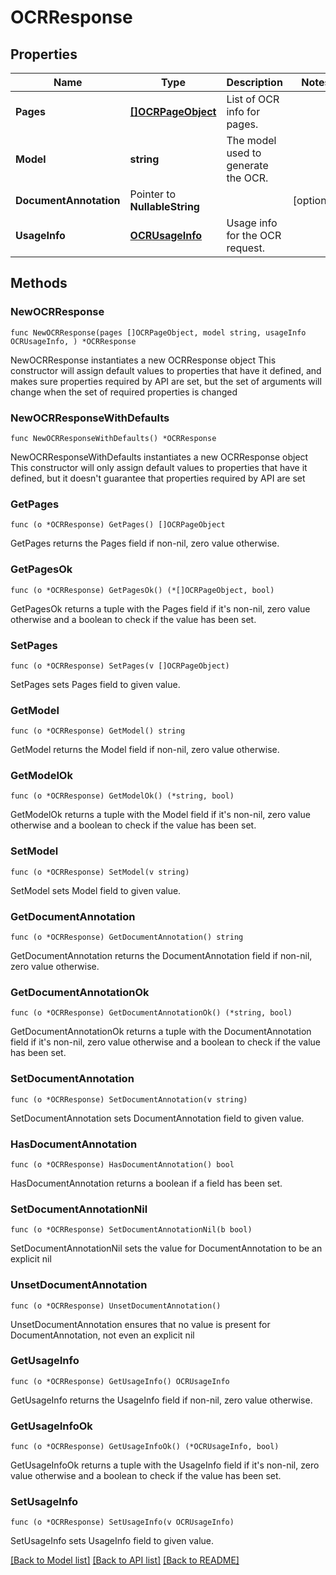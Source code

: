 # OCRResponse

## Properties

Name | Type | Description | Notes
------------ | ------------- | ------------- | -------------
**Pages** | [**[]OCRPageObject**](OCRPageObject.md) | List of OCR info for pages. | 
**Model** | **string** | The model used to generate the OCR. | 
**DocumentAnnotation** | Pointer to **NullableString** |  | [optional] 
**UsageInfo** | [**OCRUsageInfo**](OCRUsageInfo.md) | Usage info for the OCR request. | 

## Methods

### NewOCRResponse

`func NewOCRResponse(pages []OCRPageObject, model string, usageInfo OCRUsageInfo, ) *OCRResponse`

NewOCRResponse instantiates a new OCRResponse object
This constructor will assign default values to properties that have it defined,
and makes sure properties required by API are set, but the set of arguments
will change when the set of required properties is changed

### NewOCRResponseWithDefaults

`func NewOCRResponseWithDefaults() *OCRResponse`

NewOCRResponseWithDefaults instantiates a new OCRResponse object
This constructor will only assign default values to properties that have it defined,
but it doesn't guarantee that properties required by API are set

### GetPages

`func (o *OCRResponse) GetPages() []OCRPageObject`

GetPages returns the Pages field if non-nil, zero value otherwise.

### GetPagesOk

`func (o *OCRResponse) GetPagesOk() (*[]OCRPageObject, bool)`

GetPagesOk returns a tuple with the Pages field if it's non-nil, zero value otherwise
and a boolean to check if the value has been set.

### SetPages

`func (o *OCRResponse) SetPages(v []OCRPageObject)`

SetPages sets Pages field to given value.


### GetModel

`func (o *OCRResponse) GetModel() string`

GetModel returns the Model field if non-nil, zero value otherwise.

### GetModelOk

`func (o *OCRResponse) GetModelOk() (*string, bool)`

GetModelOk returns a tuple with the Model field if it's non-nil, zero value otherwise
and a boolean to check if the value has been set.

### SetModel

`func (o *OCRResponse) SetModel(v string)`

SetModel sets Model field to given value.


### GetDocumentAnnotation

`func (o *OCRResponse) GetDocumentAnnotation() string`

GetDocumentAnnotation returns the DocumentAnnotation field if non-nil, zero value otherwise.

### GetDocumentAnnotationOk

`func (o *OCRResponse) GetDocumentAnnotationOk() (*string, bool)`

GetDocumentAnnotationOk returns a tuple with the DocumentAnnotation field if it's non-nil, zero value otherwise
and a boolean to check if the value has been set.

### SetDocumentAnnotation

`func (o *OCRResponse) SetDocumentAnnotation(v string)`

SetDocumentAnnotation sets DocumentAnnotation field to given value.

### HasDocumentAnnotation

`func (o *OCRResponse) HasDocumentAnnotation() bool`

HasDocumentAnnotation returns a boolean if a field has been set.

### SetDocumentAnnotationNil

`func (o *OCRResponse) SetDocumentAnnotationNil(b bool)`

 SetDocumentAnnotationNil sets the value for DocumentAnnotation to be an explicit nil

### UnsetDocumentAnnotation
`func (o *OCRResponse) UnsetDocumentAnnotation()`

UnsetDocumentAnnotation ensures that no value is present for DocumentAnnotation, not even an explicit nil
### GetUsageInfo

`func (o *OCRResponse) GetUsageInfo() OCRUsageInfo`

GetUsageInfo returns the UsageInfo field if non-nil, zero value otherwise.

### GetUsageInfoOk

`func (o *OCRResponse) GetUsageInfoOk() (*OCRUsageInfo, bool)`

GetUsageInfoOk returns a tuple with the UsageInfo field if it's non-nil, zero value otherwise
and a boolean to check if the value has been set.

### SetUsageInfo

`func (o *OCRResponse) SetUsageInfo(v OCRUsageInfo)`

SetUsageInfo sets UsageInfo field to given value.



[[Back to Model list]](../README.md#documentation-for-models) [[Back to API list]](../README.md#documentation-for-api-endpoints) [[Back to README]](../README.md)


